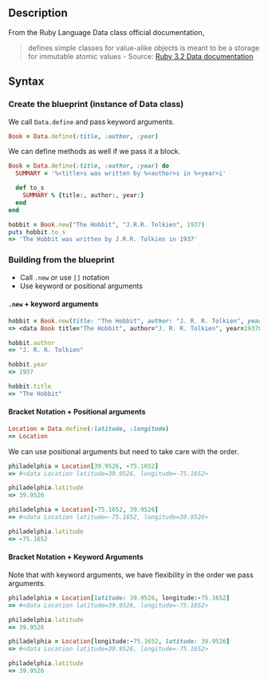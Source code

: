 ## Description

From the Ruby Language Data class official documentation,
> defines simple classes for value-alike objects
> is meant to be a storage for immutable atomic values
\- Source: [Ruby 3.2 Data documentation](https://docs.ruby-lang.org/en/3.2/Data.html)

## Syntax

### Create the blueprint (instance of Data class)

We call `Data.define` and pass keyword arguments.

```ruby
Book = Data.define(:title, :author, :year)
```

We can define methods as well if we pass it a block.

```ruby
Book = Data.define(:title, :author, :year) do
  SUMMARY = '%<title>s was written by %<author>s in %<year>i'

  def to_s
    SUMMARY % {title:, author:, year:}
  end
end
```

```ruby
hobbit = Book.new("The Hobbit", "J.R.R. Tolkien", 1937)
puts hobbit.to_s
=> 'The Hobbit was written by J.R.R. Tolkien in 1937'
```

### Building from the blueprint

- Call `.new` or use `[]` notation
- Use keyword or positional arguments

#### `.new` + keyword arguments

```ruby
hobbit = Book.new(title: "The Hobbit", author: "J. R. R. Tolkien", year: 1937)
=> <data Book title="The Hobbit", author="J. R. R. Tolkien", year=1937>

hobbit.author
=> "J. R. R. Tolkien"

hobbit.year
=> 1937

hobbit.title
=> "The Hobbit"
```

#### Bracket Notation + Positional arguments

```ruby
Location = Data.define(:latitude, :longitude)
=> Location
```

We can use positional arguments but need to take care with the order.

```ruby
philadelphia = Location[39.9526, -75.1652]
=> #<data Location latitude=39.9526, longitude=-75.1652>

philadelphia.latitude
=> 39.9526

philadelphia = Location[-75.1652, 39.9526]
=> #<data Location latitude=-75.1652, longitude=39.9526>

philadelphia.latitude
=> -75.1652
```

#### Bracket Notation + Keyword Arguments

Note that with keyword arguments, we have flexibility in the order we pass arguments.

```ruby
philadelphia = Location[latitude: 39.9526, longitude:-75.1652]
=> #<data Location latitude=39.9526, longitude=-75.1652>

philadelphia.latitude
=> 39.9526
```

```ruby
philadelphia = Location[longitude:-75.1652, latitude: 39.9526]
=> #<data Location latitude=39.9526, longitude=-75.1652>

philadelphia.latitude
=> 39.9526
```

